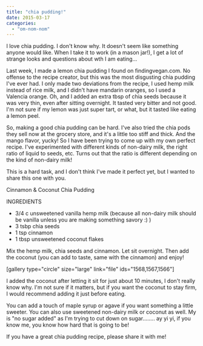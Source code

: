 ```yaml
---
title: "chia pudding!"
date: 2015-03-17
categories: 
  - "om-nom-nom"
---
```


I love chia pudding. I don't know why. It doesn't seem like something anyone would like. When I take it to work (in a mason jar!), I get a lot of strange looks and questions about wth I am eating...

Last week, I made a lemon chia pudding I found on findingvegan.com. No offense to the recipe creator, but this was the most disgusting chia pudding I've ever had. I only made two deviations from the recipe, I used hemp milk instead of rice milk, and I didn't have mandarin oranges, so I used a Valencia orange. Oh, and I added an extra tbsp of chia seeds because it was very thin, even after sitting overnight. It tasted very bitter and not good. I'm not sure if my lemon was just super tart, or what, but it tasted like eating a lemon peel.

So, making a good chia pudding can be hard. I've also tried the chia pods they sell now at the grocery store, and it's a little too stiff and thick. And the mango flavor, yucky! So I have been trying to come up with my own perfect recipe. I've experimented with different kinds of non-dairy milk, the right ratio of liquid to seeds, etc. Turns out that the ratio is different depending on the kind of non-dairy milk!

This is a hard task, and I don't think I've made it perfect yet, but I wanted to share this one with you.

Cinnamon & Coconut Chia Pudding

INGREDIENTS

- 3/4 c unsweetened vanilla hemp milk (because all non-dairy milk should be vanilla unless you are making something savory :) )
- 3 tsbp chia seeds
- 1 tsp cinnamon
- 1 tbsp unsweetened coconut flakes 

Mix the hemp milk, chia seeds and cinnamon. Let sit overnight. Then add the coconut (you can add to taste, same with the cinnamon) and enjoy!

\[gallery type="circle" size="large" link="file" ids="1568,1567,1566"\]

I added the coconut after letting it sit for just about 10 minutes, I don't really know why. I'm not sure if it matters, but if you want the coconut to stay firm, I would recommend adding it just before eating.

You can add a touch of maple syrup or agave if you want something a little sweeter. You can also use sweetened non-dairy milk or coconut as well. My is "no sugar added" as I'm trying to cut down on sugar........ ay yi yi, if you know me, you know how hard that is going to be!

If you have a great chia pudding recipe, please share it with me!
